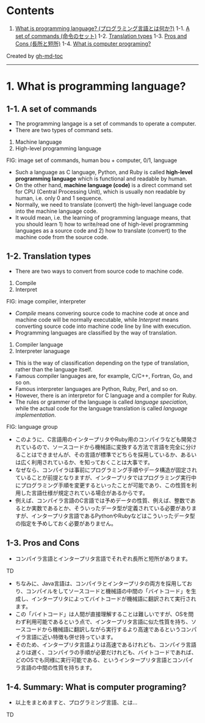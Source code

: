 Contents
=================


1. [What is programming language? (プログラミング言語とは何か?)](#1-what-is-programming-language-%E3%83%97%E3%83%AD%E3%82%B0%E3%83%A9%E3%83%9F%E3%83%B3%E3%82%B0%E8%A8%80%E8%AA%9E%E3%81%A8%E3%81%AF%E4%BD%95%E3%81%8B)
  1-1. [A set of commands (命令のセット)](#1-1-a-set-of-commands-%E5%91%BD%E4%BB%A4%E3%81%AE%E3%82%BB%E3%83%83%E3%83%88)
  1-2. [Translation types](#1-2-translation-types)
  1-3. [Pros and Cons (長所と短所)](#1-3-pros-and-cons-%E9%95%B7%E6%89%80%E3%81%A8%E7%9F%AD%E6%89%80)
  1-4. [What is computer programing?](#1-4-what-is-computer-programing)

Created by [gh-md-toc](https://github.com/ekalinin/github-markdown-toc.go)

----

# 1. What is programming language?

## 1-1. A set of commands

* The programming langage is a set of commands to operate a computer.
* There are two types of command sets.

1. Machine language
2. High-level programming language

FIG: image set of commands, human bou + computer, 0/1, language

* Such a language as C language, Python, and Ruby is called **high-level programming language** which is functional and readable by human.
* On the other hand, **machine language (code)** is a direct command set for CPU (Central Processing Unit), which is usually non readable by human, i.e. only 0 and 1 sequence.
* Normally, we need to translate (convert) the high-level language code into the machine language code.
* It would mean, i.e. the learning of programming language means, that you should learn 1) how to write/read one of high-level programming languages as a source code and 2) how to translate (convert) to the machine code from the source code.

## 1-2. Translation types

* There are two ways to convert from source code to machine code.

1. Compile
2. Interpret

FIG: image compiler, interpreter

* *Compile* means convering source code to machine code at once and machine code will be normally executable, while *Interpret* means converting source code into machine code line by line with execution.
* Programming languages are classified by the way of translation.

1. Compiler language
2. Interpreter lanaguage

* This is the way of classification depending on the type of translation, rather than the language itself.
* Famous compiler languages are, for example, C/C++, Fortran, Go, and so on.
* Famous interpreter languages are Python, Ruby, Perl, and so on.
* However, there is an interpretor for C language and a compiler for Ruby.
* The rules or grammer of the language is called *language speciation*, while the actual code for the language translation is called *language implementation*. 

FIG: language group

* このように、C言語用のインタープリタやRuby用のコンパイラなども開発されているので、ソースコードから機械語に変換する方法で言語を完全に分けることはできませんが、その言語が標準でどちらを採用しているか、あるいは広く利用されているか、を知っておくことは大事です。
* なぜなら、コンパイラは事前にプログラミング手順やデータ構造が固定されていることが前提となりますが、インタープリタではプログラミング実行中にプログラミング手順を変更するといったことが可能であり、この性質を利用した言語仕様が規定されている場合があるからです。
* 例えば、コンパイラ言語のC言語では予めデータの性質、例えば、整数であるとか実数であるとか、そういったデータ型が定義されている必要がありますが、インタープリタ言語であるPythonやRubyなどはこういったデータ型の指定を予めしておく必要がありません。

## 1-3. Pros and Cons

* コンパイラ言語とインタープリタ言語でそれぞれ長所と短所があります。

TD

* ちなみに、Java言語は、コンパイラとインタープリタの両方を採用しており、コンパイルをしてソースコードと機械語の中間の「バイトコード」を生成し、インタープリタによってバイトコードが機械語に翻訳されて実行されます。
* この「バイトコード」は人間が直接理解することは難しいですが、OSを問わず利用可能であるという点で、インタープリタ言語に似た性質を持ち、ソースコードから機械語に翻訳しながら実行するより高速であるというコンパイラ言語に近い特徴も併せ持っています。
* そのため、インタープリタ言語よりは高速であるけれども、コンパイラ言語よりは遅く、コンパイラの手順が必要だけれども、バイトコードであれば、どのOSでも同様に実行可能である、というインタープリタ言語とコンパイラ言語の中間の性質を持ちます。


## 1-4. Summary: What is computer programing?

* 以上をまとめますと、プログラミング言語、とは...

TD
